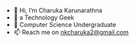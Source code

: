 - 👋 Hi, I’m Charuka Karunarathna
- 👀 a Technology Geek
- 🌱 Computer Science Undergraduate
- 📫 Reach me on <a href="mailto:nkcharuka2@gmail.com">nkcharuka2@gmail.com</a>

<!---
charukaonline/charukaonline is a ✨ special ✨ repository because its `README.md` (this file) appears on your GitHub profile.
You can click the Preview link to take a look at your changes.
--->
